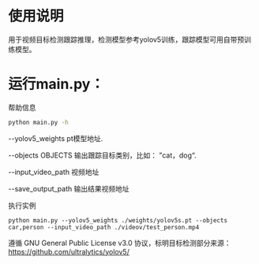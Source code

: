 # 使用说明
用于视频目标检测跟踪推理，检测模型参考yolov5训练，跟踪模型可用自带预训练模型。

# 运行main.py：
帮助信息
```bash
python main.py -h
```
  --yolov5_weights pt模型地址.

  --objects OBJECTS  输出跟踪目标类别，比如： ”cat，dog“.

  --input_video_path 视频地址

  --save_output_path 输出结果视频地址

执行实例
```angular2html
python main.py --yolov5_weights ./weights/yolov5s.pt --objects car,person --input_video_path ./videov/test_person.mp4
```

遵循 GNU General Public License v3.0 协议，标明目标检测部分来源：https://github.com/ultralytics/yolov5/
